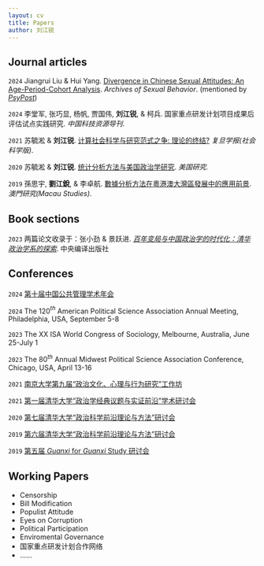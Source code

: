 ```yaml
---
layout: cv
title: Papers
author: 刘江锐
---
```

## Journal articles

`2024`
Jiangrui Liu & Hui Yang. [Divergence in Chinese Sexual Attitudes: An Age-Period-Cohort Analysis](https://rdcu.be/dJ3Ix). _Archives of Sexual Behavior_. (mentioned by [*PsyPost*](https://www.psypost.org/study-reveals-evolving-sexual-attitudes-in-china-influenced-by-age-urban-rural-divide-and-political-status/))

`2024`
李堂军, 张巧显, 杨帆, 贾国伟, __刘江锐__, & 柯兵. 国家重点研发计划项目成果后评估试点实践研究. _中国科技资源导刊_.

`2021`
苏毓淞 & __刘江锐__. [计算社会科学与研究范式之争: 理论的终结?](https://is.gd/Xz2rWW) _复旦学报(社会科学版)_.

`2020`
苏毓淞 & __刘江锐__. [统计分析方法与美国政治学研究](https://is.gd/bf5ort). _美国研究_.

`2019`
孫思宇, __劉江銳__, & 李卓航. [數據分析方法在粵港澳大灣區發展中的應用前景](https://is.gd/81IHTa). _澳門研究(Macau Studies)_.
&nbsp;

## Book sections

`2023`
两篇论文收录于：张小劲 & 景跃进. _[百年变局与中国政治学的时代化：清华政治学系的探索](https://mp.weixin.qq.com/s/HOKiUL22dz56fcH-e3JMhg)_. 中央编译出版社
&nbsp;

## Conferences
`2024`
[第十届中国公共管理学术年会](https://mp.weixin.qq.com/s/y4DUH_ajbDTqks0z1pWcxA)

`2024`
The 120$^{th}$ American Political Science Association Annual Meeting, Philadelphia, USA, September 5-8

`2023`
The XX ISA World Congress of Sociology, Melbourne, Australia, June 25-July 1

`2023`
The 80$^{th}$ Annual Midwest Political Science Association Conference, Chicago, USA, April 13-16

`2021`
[南京大学第九届“政治文化、心理与行为研究”工作坊](https://www.dps.tsinghua.edu.cn/info/1197/2424.htm)

`2021`
[第一届清华大学“政治学经典议题与实证前沿”学术研讨会](https://www.dps.tsinghua.edu.cn/info/1197/2321.htm)

`2020`
[第七届清华大学“政治科学前沿理论与方法”研讨会](https://www.sss.tsinghua.edu.cn/info/1223/4445.htm)

`2019`
[第六届清华大学“政治科学前沿理论与方法”研讨会](https://www.dps.tsinghua.edu.cn/info/1199/2086.htm)

`2019`
[第五届 *Guanxi* for *Guanxi* Study 研讨会](http://www.csnr.tsinghua.edu.cn/info/1033/1050.htm)
&nbsp;
## Working Papers
* Censorship
* Bill Modification 
* Populist Attitude
* Eyes on Corruption
* Political Participation 
* Enviromental Governance
* 国家重点研发计划合作网络
* ……
